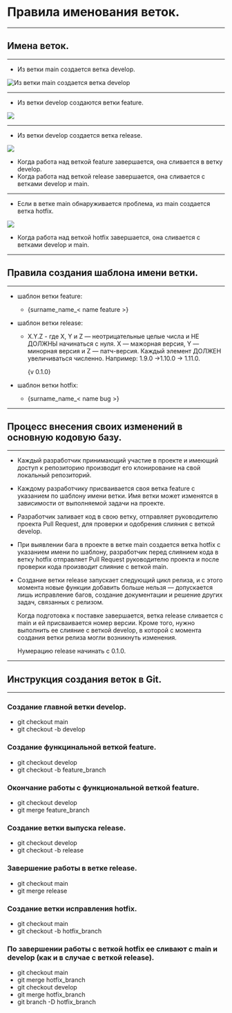Правила именования веток.
=
---
Имена веток.
--
---
- Из ветки main создается ветка develop.

![Из ветки main создается ветка develop](https://wac-cdn.atlassian.com/dam/jcr:a13c18d6-94f3-4fc4-84fb-2b8f1b2fd339/01%20How%20it%20works.svg?cdnVersion=582)

---
- Из ветки develop создаются ветки feature.

![](https://wac-cdn.atlassian.com/dam/jcr:34c86360-8dea-4be4-92f7-6597d4d5bfae/02%20Feature%20branches.svg?cdnVersion=582)

---
- Из ветки develop создается ветка release.

![](https://wac-cdn.atlassian.com/dam/jcr:8f00f1a4-ef2d-498a-a2c6-8020bb97902f/03%20Release%20branches.svg?cdnVersion=582)

- Когда работа над веткой feature завершается, она сливается в ветку develop.
- Когда работа над веткой release завершается, она сливается с ветками develop и main.
---
- Если в ветке main обнаруживается проблема, из main создается ветка hotfix.

![](https://wac-cdn.atlassian.com/dam/jcr:cc0b526e-adb7-4d45-874e-9bcea9898b4a/04%20Hotfix%20branches.svg?cdnVersion=582)

- Когда работа над веткой hotfix завершается, она сливается с ветками develop и main.
---
Правила создания шаблона имени ветки.
--
---
- шаблон ветки feature:
    - {surname_name_< name feature >}
- шаблон ветки release:

    - X.Y.Z - где X, Y и Z — неотрицательные целые числа и НЕ ДОЛЖНЫ начинаться с нуля. X — мажорная версия, Y — минорная версия и Z — патч-версия. Каждый элемент ДОЛЖЕН увеличиваться численно. Например: 1.9.0 ->1.10.0 -> 1.11.0.

      {v 0.1.0}
- шаблон ветки hotfix:
  - {surname_name_< name bug >}

---

Процесс внесения своих изменений в основную кодовую базу.
--
---

- Каждый разработчик принимающий участие в проекте и имеющий доступ к репозиторию производит его клонирование на свой локальный репозиторий.
- Каждому разработчику присваивается своя ветка feature с указанием по шаблону имени ветки. Имя ветки может изменятся в зависимости от выполняемой задачи на проекте. 
- Разработчик заливает код в свою ветку, отправляет руководителю проекта Pull Request, для проверки и одобрения слияния с веткой develop.
- При выявлении бага в проекте в ветке main создается ветка hotfix с указанием имени по шаблону, разработчик перед слиянием кода в ветку hotfix отправляет Pull Request руководителю проекта и после проверки кода производит слияние с веткой main.
- Создание ветки release запускает следующий цикл релиза, и с этого момента новые функции добавить больше нельзя — допускается лишь исправление багов, создание документации и решение других задач, связанных с релизом. 

  Когда подготовка к поставке завершается, ветка release сливается с main и ей присваивается номер версии. Кроме того, нужно выполнить ее слияние с веткой develop, в которой с момента создания ветки релиза могли возникнуть изменения.

  Нумерацию release начинать с 0.1.0.
---
Инструкция создания веток в Git.
--
---
### Создание главной ветки develop.

 - git checkout main
 - git checkout -b develop

### Создание функцинальной веткой feature.

 - git checkout develop
 - git checkout -b feature_branch

### Окончание работы с функциональной веткой feature.

 - git checkout develop
 - git merge feature_branch

### Создание ветки выпуска release.

 - git checkout develop
 - git checkout -b release

### Завершение работы в ветке release.

 - git checkout main
 - git merge release

### Создание ветки исправления hotfix.

 - git checkout main
 - git checkout -b hotfix_branch

### По завершении работы с веткой hotfix ее сливают с main и develop (как и в случае с веткой release).

 - git checkout main
 - git merge hotfix_branch
 - git checkout develop
 - git merge hotfix_branch
 - git branch -D hotfix_branch
